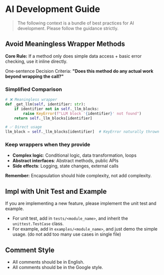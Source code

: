 # AI Development Guide

> The following context is a bundle of best practices for AI development. Please follow the guidance strictly.

## Avoid Meaningless Wrapper Methods

**Core Rule:** If a method only does simple data access + basic error checking, use it inline directly.

One-sentence Decision Criteria: **"Does this method do any actual work beyond wrapping the call?"**

### Simplified Comparison

```python
# ❌ Meaningless wrapper
def _get_llm(self, identifier: str):
    if identifier not in self._llm_blocks:
        raise KeyError(f"LLM block '{identifier}' not found")
    return self._llm_blocks[identifier]

# ✅ Direct usage
llm_block = self._llm_blocks[identifier]  # KeyError naturally thrown
```

### Keep wrappers when they provide

- **Complex logic**: Conditional logic, data transformation, loops
- **Abstract interfaces**: Abstract methods, public APIs
- **Side effects**: Logging, state changes, external calls

**Remember:** Encapsulation should hide complexity, not add complexity.

## Impl with Unit Test and Example

If you are implementing a new feature, please implement the unit test and example.

- For unit test, add in `tests/<module_name>`, and inherit the `unittest.TestCase` class.
- For example, add in `examples/<module_name>`, and just demo the simple usage. (do not add too many use cases in single file)

## Comment Style

- All comments should be in English.
- All comments should be in the Google style.
